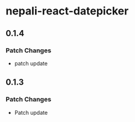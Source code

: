 # nepali-react-datepicker

## 0.1.4

### Patch Changes

- patch update

## 0.1.3

### Patch Changes

- Patch update
